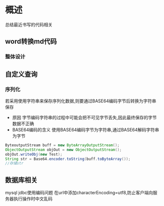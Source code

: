 # 概述
总结最近书写的代码相关
## word转换md代码
### 整体设计
## 自定义查询
### 序列化
若采用使用字符串来保存序列化数据,则要通过BASE64编码字节后转换为字符串保存
- 原因
字节编码字符串的过程中可能会把不可见字节丢失,因此最终保存的字节数据不正确
- BASE64编码的含义
使用BASE64编码字节为字符串,通过BASE64解码字符串为字节
```java
ByteoutputStream buff = new ByteArrayOutputStream();
ObjectOutputStream objOut = new ObjectOutputStream();
objOut.writeObj(new Test);
String str = Base64.encoder.toString(buff.toByteArray());
//存储str
```
## 数据库相关
mysql jdbc使用编码问题
在url中添加characterEncoding=utf8,防止客户端向服务器执行操作时中文乱码